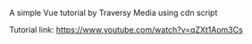 A simple Vue tutorial by Traversy Media using cdn script

Tutorial link: https://www.youtube.com/watch?v=qZXt1Aom3Cs
